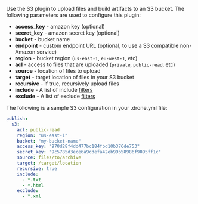 Use the S3 plugin to upload files and build artifacts to an S3 bucket. The following parameters are used to configure this plugin:

* **access_key** - amazon key (optional)
* **secret_key** - amazon secret key (optional)
* **bucket** - bucket name
* **endpoint** - custom endpoint URL (optional, to use a S3 compatible non-Amazon service)
* **region** - bucket region (`us-east-1`, `eu-west-1`, etc)
* **acl** - access to files that are uploaded (`private`, `public-read`, etc)
* **source** - location of files to upload
* **target** - target location of files in your S3 bucket
* **recursive** - if true, recursively upload files
* **include** - A list of include [filters](http://docs.aws.amazon.com/cli/latest/reference/s3/index.html#use-of-exclude-and-include-filters)
* **exclude** - A list of exclude [filters](http://docs.aws.amazon.com/cli/latest/reference/s3/index.html#use-of-exclude-and-include-filters)


The following is a sample S3 configuration in your .drone.yml file:

```yaml
publish:
  s3:
    acl: public-read
    region: "us-east-1"
    bucket: "my-bucket-name"
    access_key: "970d28f4dd477bc184fbd10b376de753"
    secret_key: "9c5785d3ece6a9cdefa42eb99b58986f9095ff1c"
    source: files/to/archive
    target: /target/location
    recursive: true
    include:
      - *.txt
      - *.html
    exclude:
      - *.xml
```
